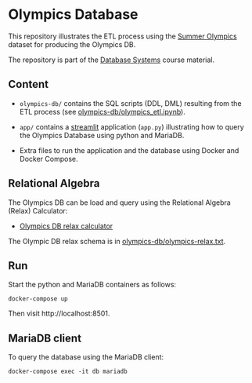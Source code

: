 
# Olympics Database 

This repository illustrates the ETL process using the [Summer Olympics](https://github.com/tugraz-isds/datasets/tree/master/summer_olympics) dataset for producing the Olympics DB. 

The repository is part of the [Database Systems](http://vargas-solar.com/db-fundaments/) course material.

## Content

* `olympics-db/` contains the SQL scripts (DDL, DML) resulting from the ETL process (see [olympics-db/olympics_etl.ipynb](olympics-db/olympics_etl.ipynb)). 

* `app/` contains a [streamlit](https://streamlit.io) application (`app.py`) illustrating how to query the Olympics Database using python and MariaDB.

* Extra files to run the application and the database using Docker and Docker Compose.

## Relational Algebra 

The Olympics DB can be load and query using the Relational Algebra (Relax) Calculator:

* [Olympics DB relax calculator](https://dbis-uibk.github.io/relax/calc/gist/e1e2263984fa0305c8a836159369bad0)

The Olympic DB relax schema is in [olympics-db/olympics-relax.txt](olympics-db/olympics-relax.txt).

## Run

Start the python and MariaDB containers as follows: 

```
docker-compose up
```

Then visit http://localhost:8501.

## MariaDB client

To query the database using the MariaDB client:

```
docker-compose exec -it db mariadb  
```



